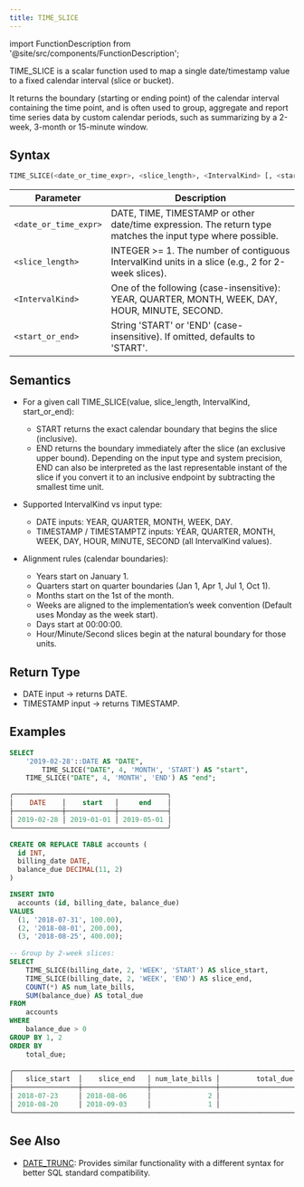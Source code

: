 ```yaml
---
title: TIME_SLICE
---
```

import FunctionDescription from '@site/src/components/FunctionDescription';

<FunctionDescription description="Introduced or updated: v1.2.799"/>

TIME_SLICE is a scalar function used to map a single date/timestamp value to a fixed calendar interval (slice or bucket). 

It returns the boundary (starting or ending point) of the calendar interval containing the time point, and is often used to group, aggregate and report time series data by custom calendar periods, such as summarizing by a 2-week, 3-month or 15-minute window.

## Syntax

```sql
TIME_SLICE(<date_or_time_expr>, <slice_length>, <IntervalKind> [, <start_or_end>])
```

| Parameter             | Description                                                                                                 |
|-----------------------|-------------------------------------------------------------------------------------------------------------|
| `<date_or_time_expr>` | DATE, TIME, TIMESTAMP or other date/time expression. The return type matches the input type where possible. |
| `<slice_length>`      | INTEGER >= 1. The number of contiguous IntervalKind units in a slice (e.g., 2 for 2-week slices).           |
| `<IntervalKind>`      | One of the following (case-insensitive): YEAR, QUARTER, MONTH, WEEK, DAY, HOUR, MINUTE, SECOND.             |
| `<start_or_end>`      | String 'START' or 'END' (case-insensitive). If omitted, defaults to 'START'.                                |


## Semantics

- For a given call TIME_SLICE(value, slice_length, IntervalKind, start_or_end):
    - START returns the exact calendar boundary that begins the slice (inclusive).
    - END returns the boundary immediately after the slice (an exclusive upper bound). Depending on the input type and system precision, END can also be interpreted as the last representable instant of the slice if you convert it to an inclusive endpoint by subtracting the smallest time unit.

- Supported IntervalKind vs input type:
    - DATE inputs: YEAR, QUARTER, MONTH, WEEK, DAY.
    - TIMESTAMP / TIMESTAMPTZ inputs: YEAR, QUARTER, MONTH, WEEK, DAY, HOUR, MINUTE, SECOND (all IntervalKind values).

- Alignment rules (calendar boundaries):
    - Years start on January 1.
    - Quarters start on quarter boundaries (Jan 1, Apr 1, Jul 1, Oct 1).
    - Months start on the 1st of the month.
    - Weeks are aligned to the implementation’s week convention (Default uses Monday as the week start).
    - Days start at 00:00:00.
    - Hour/Minute/Second slices begin at the natural boundary for those units.

    
## Return Type

- DATE input → returns DATE.
- TIMESTAMP input → returns TIMESTAMP.


## Examples

```sql
SELECT
    '2019-02-28'::DATE AS "DATE",
        TIME_SLICE("DATE", 4, 'MONTH', 'START') AS "start",
    TIME_SLICE("DATE", 4, 'MONTH', 'END') AS "end";

╭──────────────────────────────────────╮
│    DATE    │    start   │     end    │
├────────────┼────────────┼────────────┤
│ 2019-02-28 │ 2019-01-01 │ 2019-05-01 │
╰──────────────────────────────────────╯

```

```sql
CREATE OR REPLACE TABLE accounts (
  id INT,
  billing_date DATE,
  balance_due DECIMAL(11, 2)
)

INSERT INTO
  accounts (id, billing_date, balance_due)
VALUES
  (1, '2018-07-31', 100.00),
  (2, '2018-08-01', 200.00),
  (3, '2018-08-25', 400.00);
       
-- Group by 2-week slices:
SELECT
    TIME_SLICE(billing_date, 2, 'WEEK', 'START') AS slice_start,
    TIME_SLICE(billing_date, 2, 'WEEK', 'END') AS slice_end,
    COUNT(*) AS num_late_bills,
    SUM(balance_due) AS total_due
FROM
    accounts
WHERE
    balance_due > 0
GROUP BY 1, 2
ORDER BY
    total_due;

╭─────────────────────────────────────────────────────────────────────────────╮
│   slice_start  │    slice_end   │ num_late_bills │         total_due        │
├────────────────┼────────────────┼────────────────┼──────────────────────────┤
│ 2018-07-23     │ 2018-08-06     │              2 │                   300.00 │
│ 2018-08-20     │ 2018-09-03     │              1 │                   400.00 │
╰─────────────────────────────────────────────────────────────────────────────╯

```

## See Also

- [DATE_TRUNC](date-trunc.md): Provides similar functionality with a different syntax for better SQL standard compatibility.
